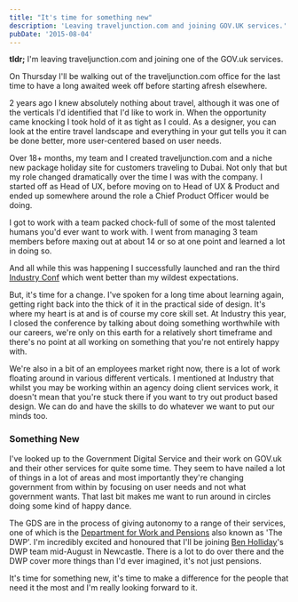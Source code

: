 ```yaml
---
title: "It's time for something new"
description: 'Leaving traveljunction.com and joining GOV.UK services.'
pubDate: '2015-08-04'
---
```


**tldr;** I'm leaving traveljunction.com and joining one of the GOV.uk services.

On Thursday I'll be walking out of the traveljunction.com office for the last time to have a long awaited week off before starting afresh elsewhere.

2 years ago I knew absolutely nothing about travel, although it was one of the verticals I'd identified that I'd like to work in. When the opportunity came knocking I took hold of it as tight as I could. As a designer, you can look at the entire travel landscape and everything in your gut tells you it can be done better, more user-centered based on user needs.

Over 18+ months, my team and I created traveljunction.com and a niche new package holiday site for customers traveling to Dubai. Not only that but my role changed dramatically over the time I was with the company. I started off as Head of UX, before moving on to Head of UX & Product and ended up somewhere around the role a Chief Product Officer would be doing.

I got to work with a team packed chock-full of some of the most talented humans you'd ever want to work with. I went from managing 3 team members before maxing out at about 14 or so at one point and learned a lot in doing so.

And all while this was happening I successfully launched and ran the third [Industry Conf](http://industryconf.com) which went better than my wildest expectations.

But, it's time for a change. I've spoken for a long time about learning again, getting right back into the thick of it in the practical side of design. It's where my heart is at and is of course my core skill set. At Industry this year, I closed the conference by talking about doing something worthwhile with our careers, we're only on this earth for a relatively short timeframe and there's no point at all working on something that you're not entirely happy with.

We're also in a bit of an employees market right now, there is a lot of work floating around in various different verticals. I mentioned at Industry that whilst you may be working within an agency doing client services work, it doesn't mean that you're stuck there if you want to try out product based design. We can do and have the skills to do whatever we want to put our minds too.

### Something New

I've looked up to the Government Digital Service and their work on GOV.uk and their other services for quite some time. They seem to have nailed a lot of things in a lot of areas and most importantly they're changing government from within by focusing on user needs and not what government wants. That last bit makes me want to run around in circles doing some kind of happy dance.

The GDS are in the process of giving autonomy to a range of their services, one of which is the [Department for Work and Pensions](https://dwpdigital.blog.gov.uk/) also known as 'The DWP'. I'm incredibly excited and honoured that I'll be joining [Ben Holliday](https://twitter.com/benholliday)'s DWP team mid-August in Newcastle. There is a lot to do over there and the DWP cover more things than I'd ever imagined, it's not just pensions.

It's time for something new, it's time to make a difference for the people that need it the most and I'm really looking forward to it.